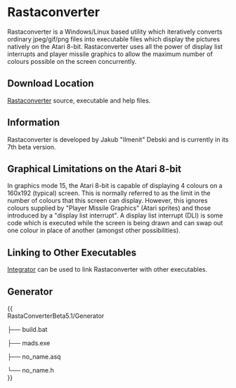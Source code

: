 # Rastaconverter  
  
Rastaconverter is a Windows/Linux based utility which iteratively converts ordinary jpeg/gif/png files into executable files which display the pictures natively on the Atari 8-bit. Rastaconverter uses all the power of display list interrupts and player missile graphics to allow the maximum number of colours possible on the screen concurrently.  
  
## Download Location  
  
[Rastaconverter](https://github.com/ilmenit/RastaConverter) source, executable and help files.  
  
## Information  
  
Rastaconverter is developed by Jakub "Ilmenit" Debski and is currently in its 7th beta version.  
  
## Graphical Limitations on the Atari 8-bit  
  
In graphics mode 15, the Atari 8-bit is capable of displaying 4 colours on a 160x192 (typical) screen. This is normally referred to as the limit in the number of colours that this screen can display. However, this ignores colours supplied by "Player Missile Graphics" (Atari sprites) and those introduced by a "display list interrupt". A display list interrupt (DLI) is some code which is executed while the screen is being drawn and can swap out one colour in place of another (amongst other possibilities).  
  
## Linking to Other Executables  
  
[Integrator](http://www.arsoft.netstrefa.pl/pliki_programy/Integrator3.10.zip) can be used to link Rastaconverter with other executables.  
  
## Generator  
{{  
RastaConverterBeta5.1/Generator  
  
├── build.bat  
  
├── mads.exe  
  
├── no_name.asq  
  
└── no_name.h  
}}  
